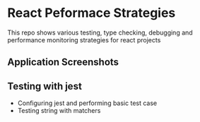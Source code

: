 # React Peformace Strategies
This repo shows various testing, type checking, debugging and performance monitoring strategies for react projects

## Application Screenshots


## Testing with jest

* Configuring jest and performing basic test case
* Testing string with matchers
